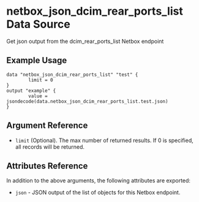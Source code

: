 # netbox\_json\_dcim\_rear\_ports\_list Data Source

Get json output from the dcim_rear_ports_list Netbox endpoint

## Example Usage

```hcl
data "netbox_json_dcim_rear_ports_list" "test" {
        limit = 0
}
output "example" {
        value = jsondecode(data.netbox_json_dcim_rear_ports_list.test.json)
}
```

## Argument Reference

* ``limit`` (Optional). The max number of returned results. If 0 is specified, all records will be returned.

## Attributes Reference

In addition to the above arguments, the following attributes are exported:
* ``json`` - JSON output of the list of objects for this Netbox endpoint.

